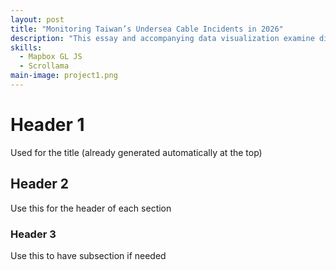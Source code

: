 ```yaml
---
layout: post
title: "Monitoring Taiwan’s Undersea Cable Incidents in 2026"
description: "This essay and accompanying data visualization examine disturbances in Taiwan’s undersea internet cable network. Using Taiwanese government reports, local media, and English-language sources, the project compiles a database of incidents and analyzes their potential geopolitical implications. The visualization highlights patterns in location, timing, and suspected causes."
skills:
  - Mapbox GL JS
  - Scrollama
main-image: project1.png
---
```



# Header 1 
Used for the title (already generated automatically at the top)
## Header 2  
Use this for the header of each section
### Header 3 
Use this to have subsection if needed


